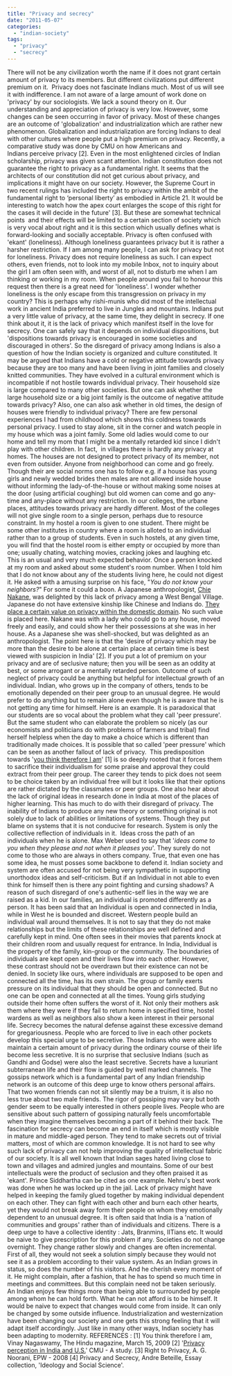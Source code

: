 ```yaml
---
title: "Privacy and secrecy"
date: "2011-05-07"
categories: 
  - "indian-society"
tags: 
  - "privacy"
  - "secrecy"
---
```


There will not be any civilization worth the name if it does not grant certain amount of privacy to its members. But different civilizations put different premium on it.  Privacy does not fascinate Indians much. Most of us will see it with indifference. I am not aware of a large amount of work done on 'privacy' by our sociologists. We lack a sound theory on it. Our understanding and appreciation of privacy is very low. However, some changes can be seen occurring in favor of privacy. Most of these changes are an outcome of 'globalization' and industrialization which are rather new phenomenon. Globalization and industrialization are forcing Indians to deal with other cultures where people put a high premium on privacy. Recently, a comparative study was done by CMU on how Americans and Indians perceive privacy \[2\]. Even in the most enlightened circles of Indian scholarship, privacy was given scant attention. Indian constitution does not guarantee the right to privacy as a fundamental right. It seems that the architects of our constitution did not get curious about privacy, and implications it might have on our society. However, the Supreme Court in two recent rulings has included the right to privacy within the ambit of the fundamental right to ‘personal liberty’ as embodied in Article 21. It would be interesting to watch how the apex court enlarges the scope of this right for the cases it will decide in the future' \[3\]. But these are somewhat technical points  and their effects will be limited to a certain section of society which is very vocal about right and it is this section which usually defines what is forward-looking and socially acceptable. Privacy is often confused with 'ekant' (loneliness). Although loneliness guarantees privacy but it is rather a harsher restriction. If I am among many people, I can ask for privacy but not for loneliness. Privacy does not require loneliness as such. I can expect others, even friends, not to look into my mobile Inbox, not to inquiry about the girl I am often seen with, and worst of all, not to disturb me when I am thinking or working in my room. When people around you fail to honour this request then there is a great need for 'loneliness'. I wonder whether loneliness is the only escape from this transgression on privacy in my country? This is perhaps why rishi-munis who did most of the intellectual work in ancient India preferred to live in Jungles and mountains. Indians put a very little value of privacy, at the same time, they delight in secrecy. If one think about it, it is the lack of privacy which manifest itself in the love for secrecy. One can safely say that it depends on individual dispositions, but 'dispositions towards privacy is encouraged in some societies and discouraged in others'. So the disregard of privacy among Indians is also a question of how the Indian society is organized and culture constituted. It may be argued that Indians have a cold or negative attitude towards privacy because they are too many and have been living in joint families and closely knitted communities. They have evolved in a cultural environment which is incompatible if not hostile towards individual privacy. Their household size is large compared to many other societies. But one can ask whether the large household size or a big joint family is the outcome of negative attitude towards privacy? Also, one can also ask whether in old times, the design of houses were friendly to individual privacy? There are few personal experiences I had from childhood which shows this coldness towards personal privacy. I used to stay alone, sit in the corner and watch people in my house which was a joint family. Some old ladies would come to our home and tell my mom that I might be a mentally retarded kid since I didn't play with other children. In fact,  in villages there is hardly any privacy at homes. The houses are not designed to protect privacy of its member, not even from outsider. Anyone from neighborhood can come and go freely. Though their are social norms one has to follow e.g. if a house has young girls and newly wedded brides then males are not allowed inside house without informing the lady-of-the-house or without making some noises at the door (using artificial coughing) but old women can come and go any-time and any-place without any restriction. In our colleges, the urbane places, attitudes towards privacy are hardly different. Most of the colleges will not give single room to a single person, perhaps due to resource constraint. In my hostel a room is given to one student. There might be some other institutes in country where a room is alloted to an individual rather than to a group of students. Even in such hostels, at any given time, you will find that the hostel room is either empty or occupied by more than one; usually chating, watching movies, cracking jokes and laughing etc. This is an usual and very much expected behavior. Once a person knocked at my room and asked about some student's room number. When I told him that I do not know about any of the students living here, he could not digest it. He asked with a amusing surprise on his face, "_You do not know your neighbors?_" For some it could a boon. A Japanese anthropologist, [Chie Nakane](http://en.wikipedia.org/wiki/Chie_Nakane), was delighted by this lack of privacy among a West Bengal Village. Japanese do not have extensive kinship like Chinese and Indians do. [They place a certain value on privacy within the domestic domain](http://www.alanmacfarlane.com/DO/filmshow/nakane_fast.htm). No such value is placed here. Nakane was with a lady who could go to any house, moved freely and easily, and could show her their possessions at she was in her house. As a Japanese she was shell-shocked, but was delighted as an anthropologist. The point here is that the 'desire of privacy which may be more than the desire to be alone at certain place at certain time is best viewed with suspicion in India' \[2\]. If you put a lot of premium on your privacy and are of seclusive nature; then you will be seen as an oddity at best, or some arrogant or a mentally retarded person. Outcome of such neglect of privacy could be anything but helpful for intellectual growth of an individual. Indian, who grows up in the company of others, tends to be emotionally depended on their peer group to an unusual degree. He would prefer to do anything but to remain alone even though he is aware that he is not getting any time for himself. Here is an example. It is paradoxical that our students are so vocal about the problem what they call 'peer pressure'. But the same student who can elaborate the problem so nicely (as our economists and politicians do with problems of farmers and tribal) find herself helpless when the day to make a choice which is different than traditionally made choices. It is possible that so called 'peer pressure' which can be seen as another fallout of lack of privacy.  This predisposition towards '[you think therefore I am](http://www.hindu.com/mag/2009/03/15/stories/2009031550120400.htm)' \[1\] is so deeply rooted that it forces them to sacrifice their individualism for some praise and approval they could extract from their peer group. The career they tends to pick does not seem to be choice taken by an individual free will but it looks like that their options are rather dictated by the classmates or peer groups. One also hear about the lack of original ideas in research done in India at most of the places of higher learning. This has much to do with their disregard of privacy. The inability of Indians to produce any new theory or something original is not solely due to lack of abilities or limitations of systems. Though they put blame on systems that it is not conducive for research. System is only the collective reflection of individuals in it.  Ideas cross the path of an individuals when he is alone. Max Weber used to say that '_ideas come to you when they please and not when it pleases you_'. They surely do not come to those who are always in others company. True, that even one has some idea, he must posses some backbone to defend it. Indian society and system are often accused for not being very sympathetic in supporting unorthodox ideas and self-criticism. But if an Individual in not able to even think for himself then is there any point fighting and cursing shadows? A reason of such disregard of one's authentic-self lies in the way we are raised as a kid. In our families, an individual is promoted differently as a person. It has been said that an Individual is open and connected in India, while in West he is bounded and discreet. Western people build an individual wall around themselves. It is not to say that they do not make relationships but the limits of these relationships are well defined and carefully kept in mind. One often sees in their movies that parents knock at their children room and usually request for entrance. In India, Individual is the property of the family, kin-group or the community. The boundaries of individuals are kept open and their lives flow into each other. However, these contrast should not be overdrawn but their existence can not be denied. In society like ours, where individuals are supposed to be open and connected all the time, has its own strain. The group or family exerts pressure on its individual that they should be open and connected. But no one can be open and connected at all the times. Young girls studying outside their home often suffers the worst of it. Not only their mothers ask them where they were if they fail to return home in specified time, hostel wardens as well as neighbors also show a keen interest in their personal life. Secrecy becomes the natural defense against these excessive demand for gregariousness. People who are forced to live in each other pockets develop this special urge to be secretive. Those Indians who were able to maintain a certain amount of privacy during the ordinary course of their life become less secretive. It is no surprise that seclusive Indians (such as Gandhi and Godse) were also the least secretive. Secrets have a luxuriant subterranean life and their flow is guided by well marked channels. The gossips network which is a fundamental part of any Indian friendship network is an outcome of this deep urge to know others personal affairs. That two women friends can not sit silently may be a truism, it is also no less true about two male friends. The rigor of gossiping may vary but both gender seem to be equally interested in others people lives. People who are sensitive about such pattern of gossiping naturally feels uncomfortable when they imagine themselves becoming a part of it behind their back. The fascination for secrecy can become an end in itself which is mostly visible in mature and middle-aged person. They tend to make secrets out of trivial matters, most of which are common knowledge. It is not hard to see why such lack of privacy can not help improving the quality of intellectual fabric of our society. It is all well known that Indian sages hated living close to town and villages and admired jungles and mountains. Some of our best intellectuals were the product of seclusion and they often praised it as 'ekant'. Prince Siddhartha can be cited as one example. Nehru's best work was done when he was locked up in the jail. Lack of privacy might have helped in keeping the family glued together by making individual dependent on each other. They can fight with each other and burn each other hearts, yet they would not break away form their people on whom they emotionally dependent to an unusual degree. It is often said that India is a 'nation of communities and groups' rather than of individuals and citizens. There is a deep urge to have a collective identity : Jats, Branmins, IITians etc. It would be naive to give prescription for this problem if any. Societies do not change overnight. They change rather slowly and changes are often incremental. First of all, they would not seek a solution simply because they would not see it as a problem according to their value system. As an Indian grows in status, so does the number of his visitors. And he cherish every moment of it. He might complain, after a fashion, that he has to spend so much time in meetings and committees. But this complain need not be taken seriously. An Indian enjoys few things more than being able to surrounded by people among whom he can hold forth. What he can not afford is to be himself. It would be naive to expect that changes would come from inside. It can only be changed by some outside influence. Industrialization and westernization have been changing our society and one gets this strong feeling that it will adapt itself accordingly. Just like in many other ways, Indian society has been adapting to modernity. REFERENCES : \[1\] You think therefore I am, Vinay Nagaswamy, The Hindu magazine, March 15, 2009 \[2\] '[Privacy perception in India and U.S.](http://www.cs.cmu.edu/afs/cs/Web/People/ponguru/tprc_2005_pk_lc_en.pdf)' CMU - A study. \[3\] Right to Privacy, A. G. Noorani, EPW - 2008 \[4\] Privacy and Secrecy, Andre Beteille, Essay collection, 'Ideology and Social Science'.
